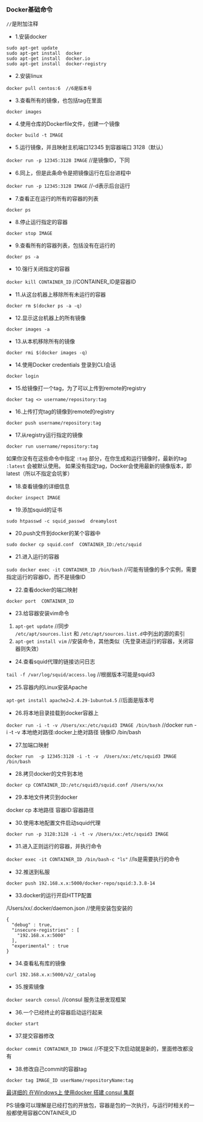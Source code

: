 ### Docker基础命令

```//```是附加注释

* 1.安装docker

```
sudo apt-get update
sudo apt-get install  docker
sudo apt-get install  docker.io
sudo apt-get install  docker-registry
```
  
* 2.安装linux 

```
docker pull centos:6  //6是版本号
```

* 3.查看所有的镜像，也包括tag在里面 

```docker images```

* 4.使用仓库的Dockerfile文件，创建一个镜像 

```docker build -t IMAGE```

* 5.运行镜像，并且映射主机端口12345 到容器端口 3128（默认）

```docker run -p 12345:3128 IMAGE```  //是镜像ID，下同

* 6.同上，但是此条命令是把镜像运行在后台进程中

```docker run -p 12345:3128 IMAGE```  //-d表示后台运行

* 7.查看正在运行的所有的容器的列表

```docker ps```

* 8.停止运行指定的容器

```docker stop IMAGE```

* 9.查看所有的容器列表，包括没有在运行的

```docker ps -a```

* 10.强行关闭指定的容器 

```docker kill CONTAINER_ID``` //CONTAINER_ID是容器ID

* 11.从这台机器上移除所有未运行的容器

```docker rm $(docker ps -a -q)```

* 12.显示这台机器上的所有镜像

```docker images -a```

* 13.从本机移除所有的镜像

```docker rmi $(docker images -q)```

* 14.使用Docker credentials 登录到CLI会话

```docker login```

* 15.给镜像打一个tag，为了可以上传到remote的registry

```docker tag <> username/repository:tag```

* 16.上传打完tag的镜像到remote的registry

```docker push username/repository:tag```

* 17.从registry运行指定的镜像

```docker run username/repository:tag```

如果你没有在这些命令中指定 ``` :tag ``` 部分，在你生成和运行镜像时，最新的tag ``` :latest ``` 会被默认使用。 
如果没有指定tag，Docker会使用最新的镜像版本，即latest（所以不指定会坑爹）

* 18.查看镜像的详细信息

```docker inspect IMAGE```

* 19.添加squid的证书

```sudo htpasswd -c squid_passwd  dreamylost```

* 20.push文件到docker的某个容器中

```sudo docker cp squid.conf  CONTAINER_ID:/etc/squid```

* 21.进入运行的容器

```sudo docker exec -it CONTAINER_ID /bin/bash``` //可能有镜像的多个实例，需要指定运行的容器ID，而不是镜像ID

* 22.查看docker的端口映射

```docker port  CONTAINER_ID```

* 23.给容器安装vim命令

1. ```apt-get update``` //同步 ```/etc/apt/sources.list``` 和 ```/etc/apt/sources.list.d```中列出的源的索引 
2. ```apt-get install vim``` //安装命令，其他类似（先登录进运行的容器，关闭容器则失效）

* 24.查看squid代理的链接访问日志

```tail -f /var/log/squid/access.log``` //根据版本可能是squid3

* 25.容器内的Linux安装Apache

```apt-get install apache2=2.4.29-1ubuntu4.5``` //后面是版本号


* 26.将本地目录挂载到docker容器上

```docker run -i -t -v /Users/xx:/etc/squid3 IMAGE /bin/bash``` 
//docker run -i -t -v 本地绝对路径:docker上绝对路径 镜像ID  /bin/bash

* 27.加端口映射

```docker run  -p 12345:3128 -i -t -v  /Users/xx:/etc/squid3 IMAGE /bin/bash```

* 28.拷贝docker的文件到本地

```docker cp CONTAINER_ID:/etc/squid3/squid.conf /Users/xx/xx```

* 29.本地文件拷贝到docker

docker cp 本地路径 容器ID:容器路径

* 30.使用本地配置文件启动squid代理

```docker run -p 3128:3128 -i -t -v /Users/xx:/etc/squid3 IMAGE```

* 31.进入正则运行的容器，并执行命令

```docker exec -it CONTAINER_ID /bin/bash-c "ls"``` //ls是需要执行的命令

* 32.推送到私服

```docker push 192.168.x.x:5000/docker-repo/squid:3.3.8-14```


* 33.docker的运行开启HTTP配置

/Users/xx/.docker/daemon.json //使用安装包安装的

```
{
  "debug" : true,
  "insecure-registries" : [
    "192.168.x.x:5000"
  ],
  "experimental" : true
}
```

* 34.查看私有库的镜像

```curl 192.168.x.x:5000/v2/_catalog```

* 35.搜索镜像

```docker search consul``` //consul 服务注册发现框架

* 36.一个已经终止的容器启动运行起来

```docker start```

* 37.提交容器修改

```docker commit CONTAINER_ID IMAGE``` //不提交下次启动就是新的，里面修改都没有

* 38.修改自己commit的容器tag

```docker tag IMAGE_ID userName/repositoryName:tag```


[最详细的 在Windows上 使用docker 搭建 consul 集群](https://blog.csdn.net/qq_34446485/article/details/90738092)

PS:镜像可以理解是已经打包的开放包，容器是包的一次执行，与运行时相关的一般都使用容器CONTAINER_ID
